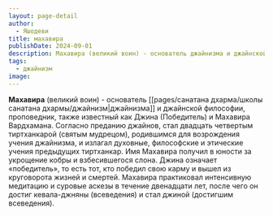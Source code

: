 ```yaml
---
layout: page-detail
author:
  - Яшодеви
title: махавира
publishDate: 2024-09-01
description: Махавира (великий воин) - основатель джайнизма и джайнской философии, проповедник, также известный как Джина (Победитель) и Махавира Вардхамана.
tags:
  - джайнизм
image:
---
```

**Махавира** (великий воин) - основатель [[pages/санатана дхарма/школы санатана дхармы/джайнизм|джайнизма]] и джайнской философии, проповедник, также известный как Джина (Победитель) и Махавира Вардхамана. Согласно преданию джайнов, стал двадцать четвертым тиртханкарой (святым мудрецом), родившимся для возрождения учения джайнизма, и излагал духовные, философские и этические учения предыдущих тиртханкар. Имя Махавира получил в юности за укрощение кобры и взбесившегося слона. Джина означает «победитель», то есть тот, кто победил свою карму и вышел из круговорота жизней и смертей. Махавира практиковал интенсивную медитацию и суровые аскезы в течение двенадцати лет, после чего он достиг кевала-джняны (всеведения) и стал джиной (достигшим всеведения).

